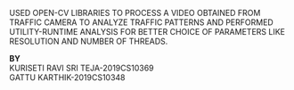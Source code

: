 USED OPEN-CV LIBRARIES TO PROCESS A VIDEO OBTAINED FROM TRAFFIC CAMERA TO ANALYZE TRAFFIC PATTERNS AND PERFORMED UTILITY-RUNTIME ANALYSIS FOR BETTER CHOICE
OF PARAMETERS LIKE RESOLUTION AND NUMBER OF THREADS.

<b>BY</b><br>
KURISETI RAVI SRI TEJA-2019CS10369<br>
GATTU KARTHIK-2019CS10348<br>

